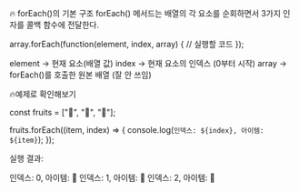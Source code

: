 🔥 forEach()의 기본 구조
forEach() 메서드는 배열의 각 요소를 순회하면서 3가지 인자를 콜백 함수에 전달한다.

array.forEach(function(element, index, array) {
// 실행할 코드
});

element → 현재 요소(배열 값)
index → 현재 요소의 인덱스 (0부터 시작)
array → forEach()를 호출한 원본 배열 (잘 안 쓰임)

🔥예제로 확인해보기

const fruits = ["🍎", "🍌", "🍉"];

fruits.forEach((item, index) => {
console.log(`인덱스: ${index}, 아이템: ${item}`);
});

실행 결과:

인덱스: 0, 아이템: 🍎
인덱스: 1, 아이템: 🍌
인덱스: 2, 아이템: 🍉
